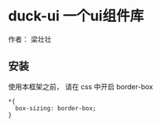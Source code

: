 # duck-ui 一个ui组件库
作者： 梁壮壮


## 安装
使用本框架之前， 请在 css 中开启 border-box

```
*{
  box-sizing: border-box;
}
```
